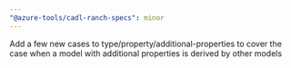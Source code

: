 ```yaml
---
"@azure-tools/cadl-ranch-specs": minor
---
```


Add a few new cases to type/property/additional-properties to cover the case when a model with additional properties is derived by other models
